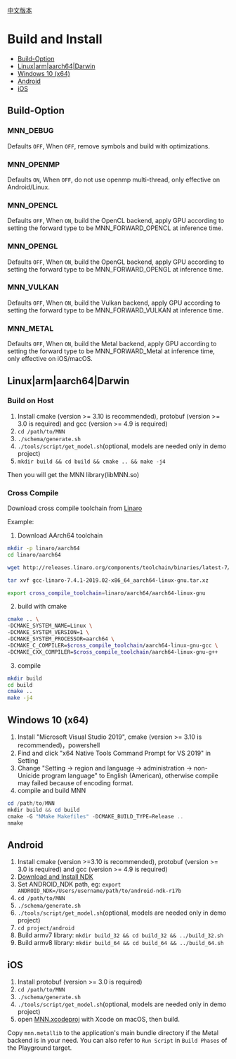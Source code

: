 [中文版本](Install_CN.md)

# Build and Install

- [Build-Option](#Build-Option)
- [Linux|arm|aarch64|Darwin](#Linux|arm|aarch64|Darwin)
- [Windows 10 (x64)](#Windows)
- [Android](#Android)
- [iOS](#iOS)

## Build-Option

### MNN_DEBUG
Defaults `OFF`, When `OFF`, remove symbols and build with optimizations.
### MNN_OPENMP
Defaults `ON`, When `OFF`, do not use openmp multi-thread, only effective on Android/Linux.
### MNN_OPENCL
Defaults `OFF`, When `ON`, build the OpenCL backend, apply GPU according to setting the forward type to be MNN_FORWARD_OPENCL at inference time.
### MNN_OPENGL
Defaults `OFF`, When `ON`, build the OpenGL backend, apply GPU according to setting the forward type to be MNN_FORWARD_OPENGL at inference time.
### MNN_VULKAN
Defaults `OFF`, When `ON`, build the Vulkan backend, apply GPU according to setting the forward type to be MNN_FORWARD_VULKAN at inference time.
### MNN_METAL
Defaults `OFF`, When `ON`, build the Metal backend, apply GPU according to setting the forward type to be MNN_FORWARD_Metal at inference time, only effective on iOS/macOS.

## Linux|arm|aarch64|Darwin

### Build on Host
1. Install cmake (version >= 3.10 is recommended), protobuf (version >= 3.0 is required) and gcc (version >= 4.9 is required)
2. `cd /path/to/MNN`
3. `./schema/generate.sh`
4. `./tools/script/get_model.sh`(optional, models are needed only in demo project)
5. `mkdir build && cd build && cmake .. && make -j4`

Then you will get the MNN library(libMNN.so)

### Cross Compile
Download cross compile toolchain from [Linaro](https://www.linaro.org/)

Example:

1. Download AArch64 toolchain
```bash
mkdir -p linaro/aarch64
cd linaro/aarch64

wget http://releases.linaro.org/components/toolchain/binaries/latest-7/aarch64-linux-gnu/gcc-linaro-7.4.1-2019.02-x86_64_aarch64-linux-gnu.tar.xz

tar xvf gcc-linaro-7.4.1-2019.02-x86_64_aarch64-linux-gnu.tar.xz

export cross_compile_toolchain=linaro/aarch64/aarch64-linux-gnu
```

2. build with cmake
```bash
cmake .. \
-DCMAKE_SYSTEM_NAME=Linux \
-DCMAKE_SYSTEM_VERSION=1 \
-DCMAKE_SYSTEM_PROCESSOR=aarch64 \
-DCMAKE_C_COMPILER=$cross_compile_toolchain/aarch64-linux-gnu-gcc \
-DCMAKE_CXX_COMPILER=$cross_compile_toolchain/aarch64-linux-gnu-g++
```

3. compile
```bash
mkdir build
cd build
cmake ..
make -j4
```

## Windows 10 (x64)
1. Install "Microsoft Visual Studio 2019", cmake (version >= 3.10 is recommended)，powershell
2. Find and click "x64 Native Tools Command Prompt for VS 2019" in Setting
3. Change "Setting -> region and language -> administration -> non-Unicide program language" to English (American), otherwise compile may failed because of encoding format.
4. compile and build MNN
```powershell
cd /path/to/MNN
mkdir build && cd build
cmake -G "NMake Makefiles" -DCMAKE_BUILD_TYPE=Release ..
nmake
```

## Android

1. Install cmake (version >=3.10 is recommended), protobuf (version >= 3.0 is required) and gcc (version >= 4.9 is required)
2. [Download and Install NDK](https://developer.android.com/ndk/downloads/)
3. Set ANDROID_NDK path, eg: `export ANDROID_NDK=/Users/username/path/to/android-ndk-r17b`
4. `cd /path/to/MNN`
5. `./schema/generate.sh`
6. `./tools/script/get_model.sh`(optional, models are needed only in demo project)
7. `cd project/android`
8. Build armv7 library: `mkdir build_32 && cd build_32 && ../build_32.sh`
9. Build armv8 library: `mkdir build_64 && cd build_64 && ../build_64.sh`

## iOS

1. Install protobuf (version >= 3.0 is required)
2. `cd /path/to/MNN`
3. `./schema/generate.sh`
4. `./tools/script/get_model.sh`(optional, models are needed only in demo project)
5. open [MNN.xcodeproj](../project/ios/) with Xcode on macOS, then build.

Copy `mnn.metallib` to the application's main bundle directory if the Metal backend is in your need. You can also refer to `Run Script` in `Build Phases` of the Playground target.
